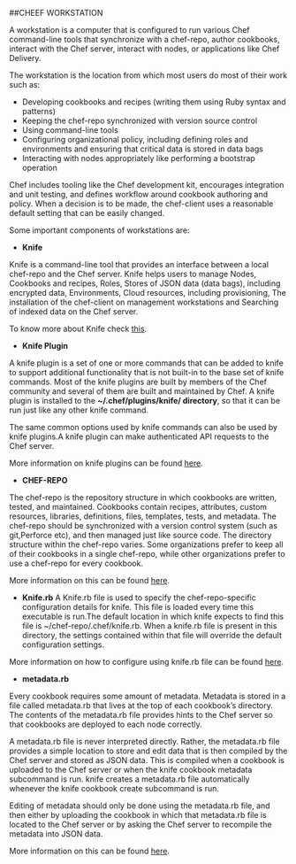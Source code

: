 ##CHEEF WORKSTATION


A workstation is a computer that is configured to run various Chef command-line tools that synchronize with a chef-repo, author cookbooks, interact with the Chef server, interact with nodes, or applications like Chef Delivery.

The workstation is the location from which most users do most of their work such as:

* Developing cookbooks and recipes (writing them using Ruby syntax and patterns)
* Keeping the chef-repo synchronized with version source control
* Using command-line tools
* Configuring organizational policy, including defining roles and environments and ensuring that critical data is stored in data bags
* Interacting with nodes appropriately like performing a bootstrap operation

Chef includes tooling like the Chef development kit, encourages integration and unit testing, and defines workflow around cookbook authoring and policy. When a decision is to be made, the chef-client uses a reasonable default setting that can be easily changed.

Some important components of workstations are:

* **Knife**

Knife is a command-line tool that provides an interface between a local chef-repo and the Chef server.
Knife helps users to manage Nodes, Cookbooks and recipes, Roles, Stores of JSON data (data bags), including encrypted data, Environments, Cloud resources, including provisioning, The installation of the chef-client on management workstations and Searching of indexed data on the Chef server.

To know more about Knife check [this](https://docs.chef.io/knife.html).

* **Knife Plugin**

A knife plugin is a set of one or more commands that can be added to knife to support additional functionality that is not built-in to the base set of knife commands. Most of the knife plugins are built by members of the Chef community and several of them are built and maintained by Chef. A knife plugin is installed to the **~/.chef/plugins/knife/ directory**, so that it can be run just like any other knife command.

The same common options used by knife commands can also be used by knife plugins.A knife plugin can make authenticated API requests to the Chef server.

More information on knife plugins can be found [here](https://docs.chef.io/plugin_knife.html).

* **CHEF-REPO**

The chef-repo is the repository structure in which cookbooks are written, tested, and maintained.
Cookbooks contain recipes, attributes, custom resources, libraries, definitions, files, templates, tests, and metadata.
The chef-repo should be synchronized with a version control system (such as git,Perforce etc), and then managed just like source code.
The directory structure within the chef-repo varies. Some organizations prefer to keep all of their cookbooks in a single chef-repo, while other organizations prefer to use a chef-repo for every cookbook.

More information on this can be found [here](https://docs.chef.io/chef_repo.html).

* **Knife.rb**
A Knife.rb file is used to specify the chef-repo-specific configuration details for knife.
This file is loaded every time this executable is run.The default location in which knife expects to find this file is ~/chef-repo/.chef/knife.rb. When a knife.rb file is present in this directory, the settings contained within that file will override the default configuration settings.

More information on how to configure using knife.rb file can be found [here](https://docs.chef.io/config_rb_knife.html).

* **metadata.rb**

Every cookbook requires some amount of metadata. Metadata is stored in a file called metadata.rb that lives at the top of each cookbook’s directory. The contents of the metadata.rb file provides hints to the Chef server so that cookbooks are deployed to each node correctly.

A metadata.rb file is never interpreted directly. Rather, the metadata.rb file provides a simple location to store and edit data that is then compiled by the Chef server and stored as JSON data. This is compiled when a cookbook is uploaded to the Chef server or when the knife cookbook metadata subcommand is run. knife creates a metadata.rb file automatically whenever the knife cookbook create subcommand is run.

Editing of metadata should only be done using the metadata.rb file, and then either by uploading the cookbook in which that metadata.rb file is located to the Chef server or by asking the Chef server to recompile the metadata into JSON data.

More information on this can be found [here](https://docs.chef.io/config_rb_metadata.html).





